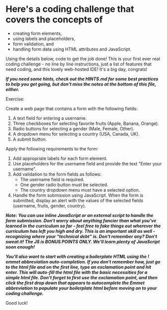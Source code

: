 # Here's a coding challenge that covers the concepts of

- creating form elements,
- using labels and placeholders,
- form validation, and
- handling form data using HTML attributes and JavaScript.

Using the details below, code to get the job done! This is your first ever real coding
challenge - no line by line instructions, just a list of features that need coding, and
this lovely web-hosted IDE! It's a big day, congrats!

***If you need some hints, check out the HINTS.md for some best practices to help you get going, but don't miss the notes at the bottom of this file, either.***

Exercise:

Create a web page that contains a form with the following fields:

1. A text field for entering a username.
2. Three checkboxes for selecting favorite fruits (Apple, Banana, Orange).
3. Radio buttons for selecting a gender (Male, Female, Other).
4. A dropdown menu for selecting a country (USA, Canada, UK).
5. A submit button.

Apply the following requirements to the form:

1. Add appropriate labels for each form element.
2. Use placeholders for the username field and provide the text "Enter your username".
3. Add validation to the form fields as follows:
   - The username field is required.
   - One gender radio button must be selected.
   - The country dropdown menu must have a selected option.
4. Handle the form submission using JavaScript. When the form is submitted, display an alert with the values of the selected fields (username, fruits, gender, country).

***Note: You can use inline JavaScript or an external script to handle the form submission. Don't worry about anything fancier than what you've learned in the curriculum so far - feel free to fake things out wherever the curriculum has left you high and dry. This is an important skill as well - recognizing where your "technical debt" is. Don't remember any? Don't sweat it! The JS is BONUS POINTS ONLY. We'll learn plenty of JavaScript soon enough!***

***You'll also want to start with creating a boilerplate HTML using the ! emmet abbreviation auto-completion. If you don't remember how, just go to the html file and on the first line, type an exclamation point and hit enter. This will auto-fill the html file with the basic necessities for a simple html file. Don't forget to first use the exclamation point, and then click the first drop down that appears to autocomplete the Emmet abbreviation to populate your boilerplate html before moving on to your coding challenge.***

Good luck!
